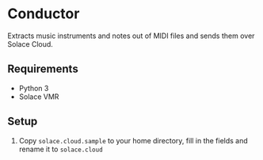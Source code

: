 # Conductor
Extracts music instruments and notes out of MIDI files and sends them over Solace Cloud.

## Requirements
* Python 3
* Solace VMR

## Setup
1. Copy `solace.cloud.sample` to your home directory, fill in the fields and rename it to `solace.cloud`
